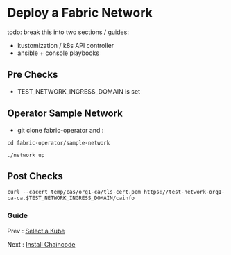 # Deploy a Fabric Network 

todo: break this into two sections / guides:
- kustomization / k8s API controller
- ansible + console playbooks



## Pre Checks 

- TEST_NETWORK_INGRESS_DOMAIN is set 



## Operator Sample Network 

- git clone fabric-operator and : 

```shell
cd fabric-operator/sample-network

./network up
```



## Post Checks 

```shell
curl --cacert temp/cas/org1-ca/tls-cert.pem https://test-network-org1-ca-ca.$TEST_NETWORK_INGRESS_DOMAIN/cainfo
```





### Guide

Prev : [Select a Kube](10-kube.md)

Next : [Install Chaincode](30-chaincode.md)

